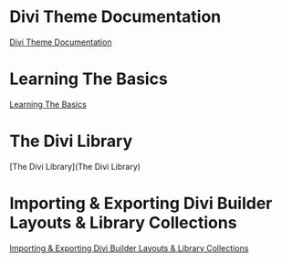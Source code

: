 # Divi Theme Documentation
[Divi Theme Documentation](https://www.elegantthemes.com/documentation/divi/)

# Learning The Basics
[Learning The Basics](https://www.elegantthemes.com/documentation/divi/basics/)

# The Divi Library
[The Divi Library](The Divi Library)

# Importing & Exporting Divi Builder Layouts & Library Collections
[Importing & Exporting Divi Builder Layouts & Library Collections](https://www.youtube.com/watch?v=PBmijAL4twA)


